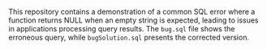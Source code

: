 This repository contains a demonstration of a common SQL error where a function returns NULL when an empty string is expected, leading to issues in applications processing query results.  The `bug.sql` file shows the erroneous query, while `bugSolution.sql` presents the corrected version.